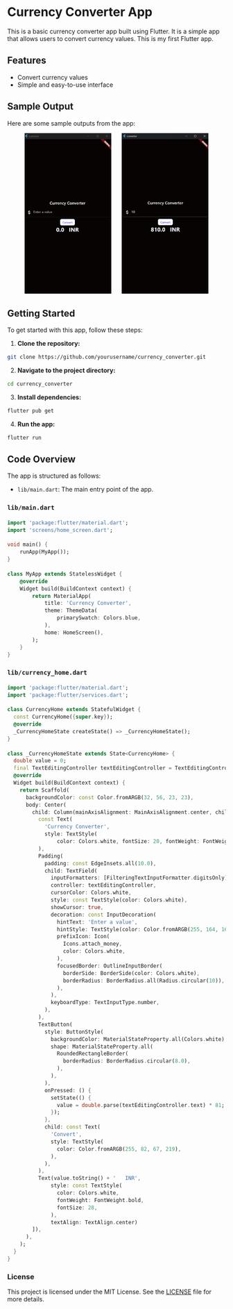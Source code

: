 # Currency Converter App

This is a basic currency converter app built using Flutter. It is a simple app that allows users to convert currency values. This is my first Flutter app.

## Features

- Convert currency values
- Simple and easy-to-use interface


## Sample Output

Here are some sample outputs from the app:
<p align="center">
    <img src="screenshots/sampleoutput_1.png" alt="Sample Output 1" width="200" style="margin-right: 10px;"/>
    <img src="screenshots/sampleoutput_2.png" alt="Sample Output 2" width="200" style="margin-left: 10px;"/>
</p>


## Getting Started

To get started with this app, follow these steps:

1. **Clone the repository:**
```bash
git clone https://github.com/yourusername/currency_converter.git
```

2. **Navigate to the project directory:**
```bash
cd currency_converter
```

3. **Install dependencies:**
```bash
flutter pub get
```

4. **Run the app:**
```bash
flutter run
```

## Code Overview

The app is structured as follows:

- `lib/main.dart`: The main entry point of the app.




### `lib/main.dart`

```dart
import 'package:flutter/material.dart';
import 'screens/home_screen.dart';

void main() {
    runApp(MyApp());
}

class MyApp extends StatelessWidget {
    @override
    Widget build(BuildContext context) {
        return MaterialApp(
            title: 'Currency Converter',
            theme: ThemeData(
                primarySwatch: Colors.blue,
            ),
            home: HomeScreen(),
        );
    }
}
```

### `lib/currency_home.dart`

```dart
import 'package:flutter/material.dart';
import 'package:flutter/services.dart';

class CurrencyHome extends StatefulWidget {
  const CurrencyHome({super.key});
  @override
  _CurrencyHomeState createState() => _CurrencyHomeState();
}

class _CurrencyHomeState extends State<CurrencyHome> {
  double value = 0;
  final TextEditingController textEditingController = TextEditingController();
  @override
  Widget build(BuildContext context) {
    return Scaffold(
      backgroundColor: const Color.fromARGB(32, 56, 23, 23),
      body: Center(
        child: Column(mainAxisAlignment: MainAxisAlignment.center, children: [
          const Text(
            'Currency Converter',
            style: TextStyle(
                color: Colors.white, fontSize: 20, fontWeight: FontWeight.w500),
          ),
          Padding(
            padding: const EdgeInsets.all(10.0),
            child: TextField(
              inputFormatters: [FilteringTextInputFormatter.digitsOnly],
              controller: textEditingController,
              cursorColor: Colors.white,
              style: const TextStyle(color: Colors.white),
              showCursor: true,
              decoration: const InputDecoration(
                hintText: 'Enter a value',
                hintStyle: TextStyle(color: Color.fromARGB(255, 164, 163, 163)),
                prefixIcon: Icon(
                  Icons.attach_money,
                  color: Colors.white,
                ),
                focusedBorder: OutlineInputBorder(
                  borderSide: BorderSide(color: Colors.white),
                  borderRadius: BorderRadius.all(Radius.circular(10)),
                ),
              ),
              keyboardType: TextInputType.number,
            ),
          ),
          TextButton(
            style: ButtonStyle(
              backgroundColor: MaterialStateProperty.all(Colors.white),
              shape: MaterialStateProperty.all(
                RoundedRectangleBorder(
                  borderRadius: BorderRadius.circular(8.0),
                ),
              ),
            ),
            onPressed: () {
              setState(() {
                value = double.parse(textEditingController.text) * 81;
              });
            },
            child: const Text(
              'Convert',
              style: TextStyle(
                color: Color.fromARGB(255, 82, 67, 219),
              ),
            ),
          ),
          Text(value.toString() + '   INR',
              style: const TextStyle(
                color: Colors.white,
                fontWeight: FontWeight.bold,
                fontSize: 28,
              ),
              textAlign: TextAlign.center)
        ]),
      ),
    );
  }
}

```



### License

This project is licensed under the MIT License. See the [LICENSE](LICENSE) file for more details.

